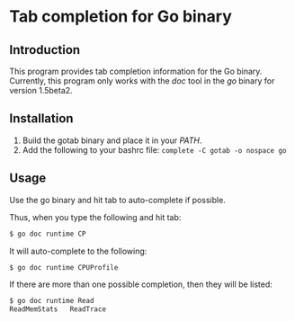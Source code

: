 # Tab completion for Go binary #

## Introduction ##

This program provides tab completion information for the Go binary. Currently,
this program only works with the *doc* tool in the *go* binary for version
1.5beta2.

## Installation ##

1. Build the gotab binary and place it in your *PATH*.
2. Add the following to your bashrc file:
```complete -C gotab -o nospace go```

## Usage ##

Use the go binary and hit tab to auto-complete if possible.

Thus, when you type the following and hit tab:
```bash
$ go doc runtime CP
```

It will auto-complete to the following:
```bash
$ go doc runtime CPUProfile
```

If there are more than one possible completion, then they will be listed:
```bash
$ go doc runtime Read
ReadMemStats   ReadTrace
```